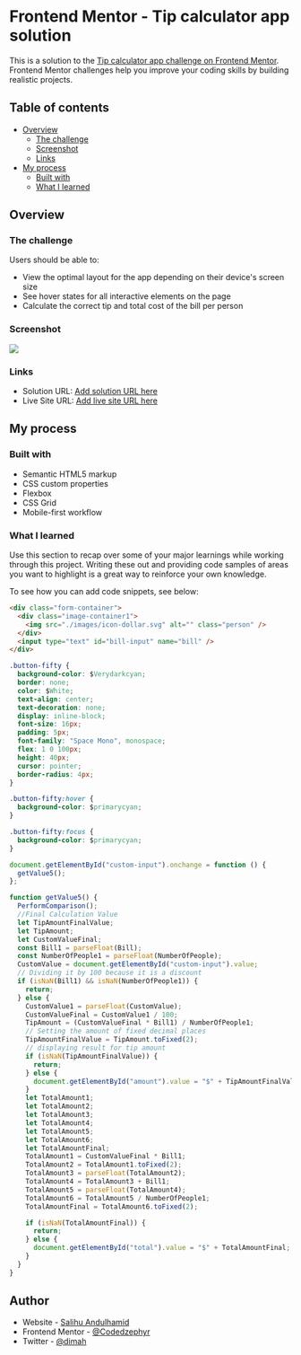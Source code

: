 # Frontend Mentor - Tip calculator app solution

This is a solution to the [Tip calculator app challenge on Frontend Mentor](https://www.frontendmentor.io/challenges/tip-calculator-app-ugJNGbJUX). Frontend Mentor challenges help you improve your coding skills by building realistic projects.

## Table of contents

- [Overview](#overview)
  - [The challenge](#the-challenge)
  - [Screenshot](#screenshot)
  - [Links](#links)
- [My process](#my-process)
  - [Built with](#built-with)
  - [What I learned](#what-i-learned)

## Overview

### The challenge

Users should be able to:

- View the optimal layout for the app depending on their device's screen size
- See hover states for all interactive elements on the page
- Calculate the correct tip and total cost of the bill per person

### Screenshot

![](./Screenshot.jpg)

### Links

- Solution URL: [Add solution URL here](https://your-solution-url.com)
- Live Site URL: [Add live site URL here](https://your-live-site-url.com)

## My process

### Built with

- Semantic HTML5 markup
- CSS custom properties
- Flexbox
- CSS Grid
- Mobile-first workflow

### What I learned

Use this section to recap over some of your major learnings while working through this project. Writing these out and providing code samples of areas you want to highlight is a great way to reinforce your own knowledge.

To see how you can add code snippets, see below:

```html
<div class="form-container">
  <div class="image-container1">
    <img src="./images/icon-dollar.svg" alt="" class="person" />
  </div>
  <input type="text" id="bill-input" name="bill" />
</div>
```

```css
.button-fifty {
  background-color: $Verydarkcyan;
  border: none;
  color: $White;
  text-align: center;
  text-decoration: none;
  display: inline-block;
  font-size: 16px;
  padding: 5px;
  font-family: "Space Mono", monospace;
  flex: 1 0 100px;
  height: 40px;
  cursor: pointer;
  border-radius: 4px;
}

.button-fifty:hover {
  background-color: $primarycyan;
}

.button-fifty:focus {
  background-color: $primarycyan;
}
```

```js
document.getElementById("custom-input").onchange = function () {
  getValue5();
};

function getValue5() {
  PerformComparison();
  //Final Calculation Value
  let TipAmountFinalValue;
  let TipAmount;
  let CustomValueFinal;
  const Bill1 = parseFloat(Bill);
  const NumberOfPeople1 = parseFloat(NumberOfPeople);
  CustomValue = document.getElementById("custom-input").value;
  // Dividing it by 100 because it is a discount
  if (isNaN(Bill1) && isNaN(NumberOfPeople1)) {
    return;
  } else {
    CustomValue1 = parseFloat(CustomValue);
    CustomValueFinal = CustomValue1 / 100;
    TipAmount = (CustomValueFinal * Bill1) / NumberOfPeople1;
    // Setting the amount of fixed decimal places
    TipAmountFinalValue = TipAmount.toFixed(2);
    // displaying result for tip amount
    if (isNaN(TipAmountFinalValue)) {
      return;
    } else {
      document.getElementById("amount").value = "$" + TipAmountFinalValue;
    }
    let TotalAmount1;
    let TotalAmount2;
    let TotalAmount3;
    let TotalAmount4;
    let TotalAmount5;
    let TotalAmount6;
    let TotalAmountFinal;
    TotalAmount1 = CustomValueFinal * Bill1;
    TotalAmount2 = TotalAmount1.toFixed(2);
    TotalAmount3 = parseFloat(TotalAmount2);
    TotalAmount4 = TotalAmount3 + Bill1;
    TotalAmount5 = parseFloat(TotalAmount4);
    TotalAmount6 = TotalAmount5 / NumberOfPeople1;
    TotalAmountFinal = TotalAmount6.toFixed(2);

    if (isNaN(TotalAmountFinal)) {
      return;
    } else {
      document.getElementById("total").value = "$" + TotalAmountFinal;
    }
  }
}
```

## Author

- Website - [Salihu Andulhamid](https://infallible-pike-a0b433.netlify.app/)
- Frontend Mentor - [@Codedzephyr](https://www.frontendmentor.io/profile/Codedzephyr)
- Twitter - [@dimah](https://www.twitter.com/_Dimah__)
